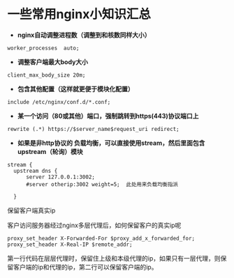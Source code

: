 # 一些常用nginx小知识汇总

- **nginx自动调整进程数（调整到和核数同样大小）**

`worker_processes  auto;`

- **调整客户端最大body大小**

`client_max_body_size 20m;`

- **包含其他配置（这样就更便于模块化配置）**

`include /etc/nginx/conf.d/*.conf;`	

- **某一个访问（80或其他）端口，强制跳转到https(443)协议端口上**

`rewrite (.*) https://$server_name$request_uri redirect;`

- **如果是非http协议的 负载均衡，可以直接使用stream，然后里面包含upstream（轮询）模块**

```
stream {
  upstream dns {
      server 127.0.0.1:3002;
      #server otherip:3002 weight=5;  此处用来负载均衡指派
    
  }
```

保留客户端真实ip

客户访问服务器经过nginx多层代理后，如何保留客户的真实ip呢

```
proxy_set_header X-Forwarded-For $proxy_add_x_forwarded_for;
proxy_set_header X-Real-IP $remote_addr;
```

第一行代码在层层代理时，保留住上级和本级代理的ip，如果只有一层代理，则保留客户端的ip和代理的ip，第二行可以保留客户端的ip。




